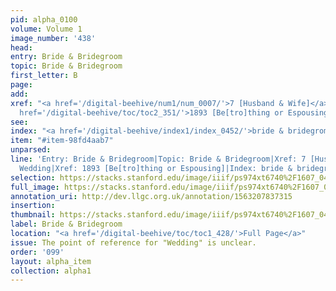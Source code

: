 ```yaml
---
pid: alpha_0100
volume: Volume 1
image_number: '438'
head: 
entry: Bride & Bridegroom
topic: Bride & Bridegroom
first_letter: B
page: 
add: 
xref: "<a href='/digital-beehive/num1/num_0007/'>7 [Husband & Wife]</a>|Wedding|<a
  href='/digital-beehive/toc/toc2_351/'>1893 [Be[tro]thing or Espousing]</a>"
see: 
index: "<a href='/digital-beehive/index1/index_0452/'>bride & bridegrom</a>"
item: "#item-98fd4aab7"
unparsed: 
line: 'Entry: Bride & Bridegroom|Topic: Bride & Bridegroom|Xref: 7 [Husband & Wife]|Xref:
  Wedding|Xref: 1893 [Be[tro]thing or Espousing]|Index: bride & bridegrom|#item-98fd4aab7'
selection: https://stacks.stanford.edu/image/iiif/ps974xt6740%2F1607_0437/846,2027,2974,554/full/0/default.jpg
full_image: https://stacks.stanford.edu/image/iiif/ps974xt6740%2F1607_0437/full/full/0/default.jpg
annotation_uri: http://dev.llgc.org.uk/annotation/1563207837315
insertion: 
thumbnail: https://stacks.stanford.edu/image/iiif/ps974xt6740%2F1607_0437/846,2027,600,180/250,/0/default.jpg
label: Bride & Bridegroom
location: "<a href='/digital-beehive/toc/toc1_428/'>Full Page</a>"
issue: The point of reference for "Wedding" is unclear.
order: '099'
layout: alpha_item
collection: alpha1
---
```

